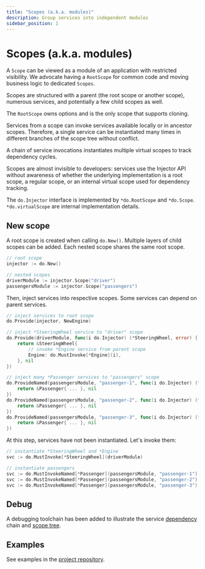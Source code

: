 ```yaml
---
title: "Scopes (a.k.a. modules)"
description: Group services into independent modules
sidebar_position: 1
---
```


# Scopes (a.k.a. modules)

A `Scope` can be viewed as a module of an application with restricted visibility. We advocate having a `RootScope` for common code and moving business logic to dedicated `Scopes`.

Scopes are structured with a parent (the root scope or another scope), numerous services, and potentially a few child scopes as well.

The `RootScope` owns options and is the only scope that supports cloning.

Services from a scope can invoke services available locally or in ancestor scopes. Therefore, a single service can be instantiated many times in different branches of the scope tree without conflict.

A chain of service invocations instantiates multiple virtual scopes to track dependency cycles.

Scopes are almost invisible to developers: services use the Injector API without awareness of whether the underlying implementation is a root scope, a regular scope, or an internal virtual scope used for dependency tracking.

The `do.Injector` interface is implemented by `*do.RootScope` and `*do.Scope`. `*do.virtualScope` are internal implementation details.

## New scope

A root scope is created when calling `do.New()`. Multiple layers of child scopes can be added. Each nested scope shares the same root scope.

```go
// root scope
injector := do.New()

// nested scopes
driverModule := injector.Scope("driver")
passengersModule := injector.Scope("passengers")
```

Then, inject services into respective scopes. Some services can depend on parent services.

```go
// inject services to root scope
do.Provide(injector, NewEngine)

// inject *SteeringWheel service to "driver" scope
do.Provide(driverModule, func(i do.Injector) (*SteeringWheel, error) {
    return &SteeringWheel{
        // invoke *Engine service from parent scope
        Engine: do.MustInvoke[*Engine](i),
    }, nil
})

// inject many *Passenger services to "passengers" scope
do.ProvideNamed(passengersModule, "passenger-1", func(i do.Injector) (*Passenger, error) {
    return &Passenger{ ... }, nil
})
do.ProvideNamed(passengersModule, "passenger-2", func(i do.Injector) (*Passenger, error) {
    return &Passenger{ ... }, nil
})
do.ProvideNamed(passengersModule, "passenger-3", func(i do.Injector) (*Passenger, error) {
    return &Passenger{ ... }, nil
})
```

At this step, services have not been instantiated. Let's invoke them:

```go
// instantiate *SteeringWheel and *Engine
svc := do.MustInvoke[*SteeringWheel](driverModule)

// instantiate passengers
svc := do.MustInvokeNamed[*Passenger](passengersModule, "passenger-1")
svc := do.MustInvokeNamed[*Passenger](passengersModule, "passenger-2")
svc := do.MustInvokeNamed[*Passenger](passengersModule, "passenger-3")
```

## Debug

A debugging toolchain has been added to illustrate the service [dependency](../troubleshooting/service-dependencies.md) chain and [scope tree](../troubleshooting/scope-tree.md).

## Examples

See examples in the [project repository](https://github.com/samber/do).
